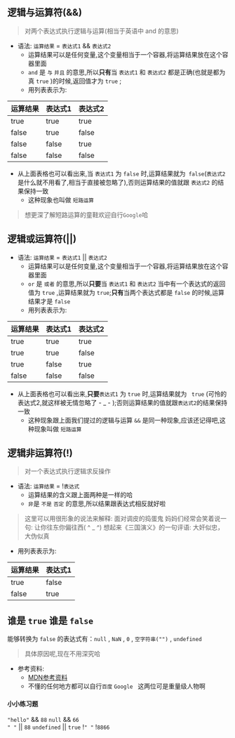 ## 逻辑与运算符(&&)
> 对两个表达式执行逻辑与运算(相当于英语中 and 的意思)
* 语法: `运算结果` = `表达式1` && `表达式2`
  * 运算结果可以是任何变量,这个变量相当于一个容器,将运算结果放在这个容器里面
   * `and` 是 `与`  `并且` 的意思,所以**只有**当 `表达式1` 和 `表达式2` 都是正确(也就是都为真 `true` )的时候,返回值才为 `true` ;
  * 用列表表示为:

运算结果  |  表达式1  |  表达式2  
------  |  -------  |  ------
true  |  true  |  true
false  |  true |  false
false  |  false  |  true
false  |  false  |  false



  * 从上面表格也可以看出来,当 `表达式1` 为 `false` 时,运算结果就为` false`(`表达式2`是什么就不用看了,相当于直接被忽略了),否则运算结果的值就跟 `表达式2` 的结果保持一致
    * 这种现象也叫做  `短路运算`
> 想更深了解短路运算的童鞋欢迎自行`Google`哈

## 逻辑或运算符(||)
* 语法: `运算结果` = `表达式1` || `表达式2`
  * 运算结果可以是任何变量,这个变量相当于一个容器,将运算结果放在这个容器里面
   * `or` 是 `或者` 的意思,所以**只要**当 `表达式1` 和 `表达式2` 当中有一个表达式的返回值为 `true` ,运算结果就为 `true`;**只有**当两个表达式都是 `false` 的时候,运算结果才是 `false`
  * 用列表表示为:

运算结果  |  表达式1  |  表达式2  
------  |  -------  |  ------
true  |  true  |  true
true  |  true |  false
true  |  false  |  true
false  |  false  |  false
  * 从上面表格也可以看出来,**只要**`表达式1` 为 `true` 时,运算结果就为 ` true` (可怜的表达式2,就这样被无情忽略了 - _ - );否则运算结果的值就跟`表达式2`的结果保持一致
    * 这种现象跟上面我们提过的逻辑与运算  `&&` 是同一种现象,应该还记得吧,这种现象叫做 `短路运算`

## 逻辑非运算符(!)
> 对一个表达式执行逻辑求反操作
* 语法: `运算结果` =  !`表达式`
  * 运算结果的含义跟上面两种是一样的哈
   * `非`是 `不是` `否定` 的意思,所以结果跟表达式相反就好啦
> 这里可以用很形象的说法来解释: 面对调皮的捣蛋鬼  妈妈们经常会笑着说一句:  让你往东你偏往西( ^ _ ^)
> 想起来《三国演义》的一句评语: 大奸似忠，大伪似真

  * 用列表表示为:

运算结果  |  表达式1  
------  |  -------  
true  |  false 
false  |  true  

## 谁是 `true`  谁是 `false`

能够转换为 `false` 的表达式有：`null` , `NaN` , `0` , `空字符串("")` , `undefined`
> 具体原因呢,现在不用深究哈
* 参考资料: 
  * [MDN参考资料](https://developer.mozilla.org/zh-CN/docs/Web/JavaScript/Reference/Operators/Logical_Operators)
  * 不懂的任何地方都可以自行`百度` `Google ` 这两位可是重量级人物啊

#### 小小练习题
`"hello"` && `88`
`null` && `66`	
`" "` || `88`
`undefined` || `true`
!`" "`
!`8866`
	
  












